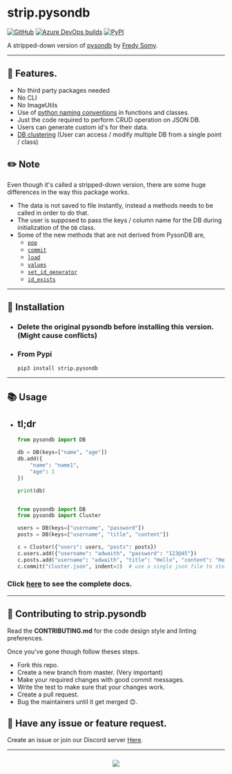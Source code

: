 # strip.pysondb

[![GitHub](https://img.shields.io/github/license/Adwaith-Rajesh/strip.pysondb?style=for-the-badge)](https://github.com/Adwaith-Rajesh/strip.pysondb/blob/master/LICENSE)
[![Azure DevOps builds](https://img.shields.io/azure-devops/build/adwaithrajesh/8d11fcc8-9bf7-41cf-95af-bd240456c13e/8?label=azure%20pipeline&style=for-the-badge)](https://dev.azure.com/adwaithrajesh/adwaith/_build?definitionId=8)
[![PyPI](https://img.shields.io/pypi/v/strip.pysondb?style=for-the-badge)](https://pypi.org/project/strip.pysondb/)

A stripped-down version of [pysondb](https://github.com/fredysomy/pysonDB) by [Fredy Somy](https://github.com/fredysomy).

---

## 🎉 Features.

- No third party packages needed
- No CLI
- No ImageUtils
- Use of [python naming conventions](https://www.python.org/dev/peps/pep-0008/#function-and-variable-names) in functions and classes.
- Just the code required to perform CRUD operation on JSON DB.
- Users can generate custom id's for their data.
- [DB clustering](https://github.com/Adwaith-Rajesh/strip.pysondb/blob/master/docs/cluster-docs.md) (User can access / modify multiple DB from a single point / class)

## ✏️️ Note

Even though it's called a stripped-down version, there are some huge differences in the way this package works.

- The data is not saved to file instantly, instead a methods needs to be called in order to do that.
- The user is supposed to pass the keys / column name for the DB during initialization of the `DB` class.
- Some of the new methods that are not derived from PysonDB are,
  - [`pop`](https://github.com/Adwaith-Rajesh/strip.pysondb/blob/master/docs/docs.md#dbpop_id-str---dictstr-any--none)
  - [`commit`](https://github.com/Adwaith-Rajesh/strip.pysondb/blob/master/docs/docs.md#saving-to-a-file)
  - [`load`](https://github.com/Adwaith-Rajesh/strip.pysondb/blob/master/docs/docs.md#load-values-from-a-file)
  - [`values`](https://github.com/Adwaith-Rajesh/strip.pysondb/blob/master/docs/docs.md#get-the-first-n-values-from-the-db)
  - [`set_id_generator`](https://github.com/Adwaith-Rajesh/strip.pysondb/blob/master/docs/docs.md#using-a-custom-id-generator)
  - [`id_exists`](https://github.com/Adwaith-Rajesh/strip.pysondb/blob/master/docs/docs.md#check-whether-an-id-exists-in-the-db)

---

## 🔻 Installation

- ### Delete the original pysondb before installing this version. (Might cause conflicts)

- ### From Pypi
  ```commandline
  pip3 install strip.pysondb
  ```

---

## 📚 Usage

- ## tl;dr

  ```python
  from pysondb import DB

  db = DB(keys=["name", "age"])
  db.add({
      "name": "name1",
      "age": 1
  })

  print(db)

  ```

  ```python

  from pysondb import DB
  from pysondb import Cluster

  users = DB(keys=["username", "password"])
  posts = DB(keys=["username", "title", "content"])

  c = Cluster({"users": users, "posts": posts})
  c.users.add({"username": "adwaith", "password": "123@45"})
  c.posts.add("username": "adwaith", "title": "Hello", "content": "Hello WOrld")
  c.commit("cluster.json", indent=2)  # use a single json file to store all the data from all the DB in the cluster

  ```

### Click [here](https://github.com/Adwaith-Rajesh/strip.pysondb/blob/master/docs/docs.md) to see the complete docs.

---

## 🥰 Contributing to strip.pysondb

Read the **CONTRIBUTING.md** for the code design style and linting preferences.

Once you've gone though follow theses steps.

- Fork this repo.
- Create a new branch from master. (Very important)
- Make your required changes with good commit messages.
- Write the test to make sure that your changes work.
- Create a pull request.
- Bug the maintainers until it get merged 😊.

## 🙊 Have any issue or feature request.

Create an issue or join our Discord server [Here](https://discord.gg/BxMbWzZe2Z).

---

<h3 align="center"> <img align="center" src="https://forthebadge.com/images/badges/made-with-python.svg" href="https://python.org" ></h3>
